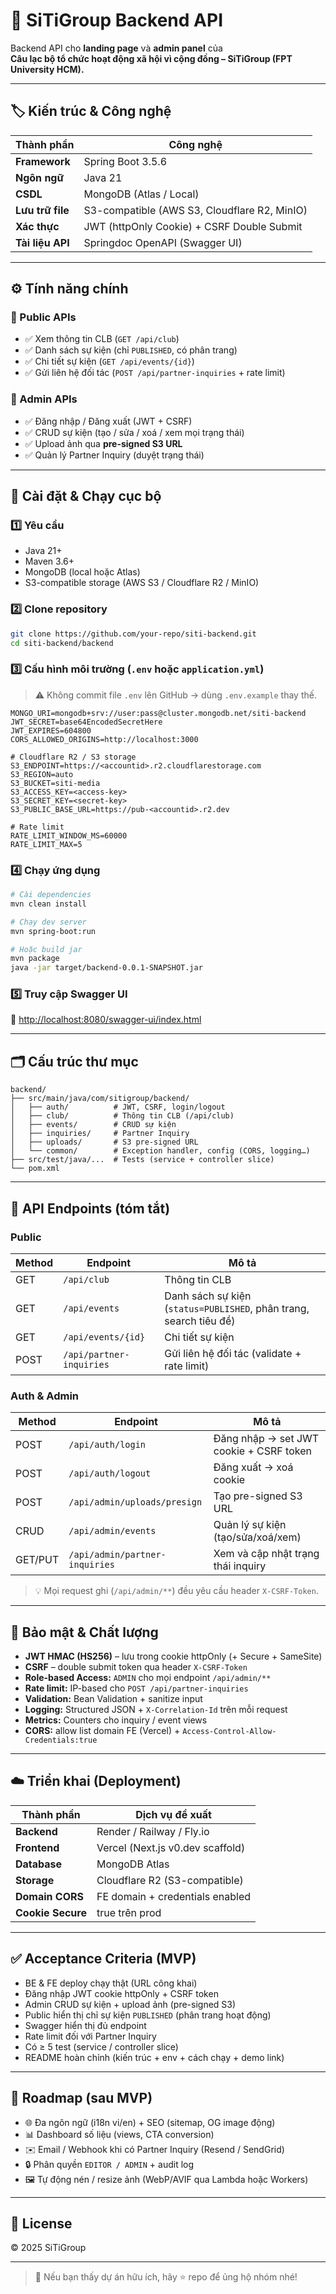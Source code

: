 # 🌱 SiTiGroup Backend API

Backend API cho **landing page** và **admin panel** của  
**Câu lạc bộ tổ chức hoạt động xã hội vì cộng đồng – SiTiGroup (FPT University HCM).**

---

## 🏷️ Kiến trúc & Công nghệ

| Thành phần       | Công nghệ                                    |
| ---------------- | -------------------------------------------- |
| **Framework**    | Spring Boot 3.5.6                            |
| **Ngôn ngữ**     | Java 21                                      |
| **CSDL**         | MongoDB (Atlas / Local)                      |
| **Lưu trữ file** | S3-compatible (AWS S3, Cloudflare R2, MinIO) |
| **Xác thực**     | JWT (httpOnly Cookie) + CSRF Double Submit   |
| **Tài liệu API** | Springdoc OpenAPI (Swagger UI)               |

---

## ⚙️ Tính năng chính

### 👥 Public APIs
- ✅ Xem thông tin CLB (`GET /api/club`)
- ✅ Danh sách sự kiện (chỉ `PUBLISHED`, có phân trang)
- ✅ Chi tiết sự kiện (`GET /api/events/{id}`)
- ✅ Gửi liên hệ đối tác (`POST /api/partner-inquiries` + rate limit)

### 🔐 Admin APIs
- ✅ Đăng nhập / Đăng xuất (JWT + CSRF)
- ✅ CRUD sự kiện (tạo / sửa / xoá / xem mọi trạng thái)
- ✅ Upload ảnh qua **pre-signed S3 URL**
- ✅ Quản lý Partner Inquiry (duyệt trạng thái)

---

## 🚀 Cài đặt & Chạy cục bộ

### 1️⃣ Yêu cầu
- Java 21+
- Maven 3.6+
- MongoDB (local hoặc Atlas)
- S3-compatible storage (AWS S3 / Cloudflare R2 / MinIO)

### 2️⃣ Clone repository
```bash
git clone https://github.com/your-repo/siti-backend.git
cd siti-backend/backend
```

### 3️⃣ Cấu hình môi trường (`.env` hoặc `application.yml`)
> ⚠️ Không commit file `.env` lên GitHub → dùng `.env.example` thay thế.

```env
MONGO_URI=mongodb+srv://user:pass@cluster.mongodb.net/siti-backend
JWT_SECRET=base64EncodedSecretHere
JWT_EXPIRES=604800
CORS_ALLOWED_ORIGINS=http://localhost:3000

# Cloudflare R2 / S3 storage
S3_ENDPOINT=https://<accountid>.r2.cloudflarestorage.com
S3_REGION=auto
S3_BUCKET=siti-media
S3_ACCESS_KEY=<access-key>
S3_SECRET_KEY=<secret-key>
S3_PUBLIC_BASE_URL=https://pub-<accountid>.r2.dev

# Rate limit
RATE_LIMIT_WINDOW_MS=60000
RATE_LIMIT_MAX=5
```

### 4️⃣ Chạy ứng dụng
```bash
# Cài dependencies
mvn clean install

# Chạy dev server
mvn spring-boot:run

# Hoặc build jar
mvn package
java -jar target/backend-0.0.1-SNAPSHOT.jar
```

### 5️⃣ Truy cập Swagger UI
🔗 [http://localhost:8080/swagger-ui/index.html](http://localhost:8080/swagger-ui/index.html)

---

## 🗂️ Cấu trúc thư mục

```
backend/
├── src/main/java/com/sitigroup/backend/
│   ├── auth/          # JWT, CSRF, login/logout
│   ├── club/          # Thông tin CLB (/api/club)
│   ├── events/        # CRUD sự kiện
│   ├── inquiries/     # Partner Inquiry
│   ├── uploads/       # S3 pre-signed URL
│   └── common/        # Exception handler, config (CORS, logging…)
├── src/test/java/...  # Tests (service + controller slice)
└── pom.xml
```

---

## 🧩 API Endpoints (tóm tắt)

### Public
| Method | Endpoint                 | Mô tả                                                              |
| ------ | ------------------------ | ------------------------------------------------------------------ |
| GET    | `/api/club`              | Thông tin CLB                                                      |
| GET    | `/api/events`            | Danh sách sự kiện (`status=PUBLISHED`, phân trang, search tiêu đề) |
| GET    | `/api/events/{id}`       | Chi tiết sự kiện                                                   |
| POST   | `/api/partner-inquiries` | Gửi liên hệ đối tác (validate + rate limit)                        |

### Auth & Admin
| Method  | Endpoint                       | Mô tả                                   |
| ------- | ------------------------------ | --------------------------------------- |
| POST    | `/api/auth/login`              | Đăng nhập → set JWT cookie + CSRF token |
| POST    | `/api/auth/logout`             | Đăng xuất → xoá cookie                  |
| POST    | `/api/admin/uploads/presign`   | Tạo pre-signed S3 URL                   |
| CRUD    | `/api/admin/events`            | Quản lý sự kiện (tạo/sửa/xoá/xem)       |
| GET/PUT | `/api/admin/partner-inquiries` | Xem và cập nhật trạng thái inquiry      |

> 💡 Mọi request ghi (`/api/admin/**`) đều yêu cầu header `X-CSRF-Token`.

---

## 🧠 Bảo mật & Chất lượng

- **JWT HMAC (HS256)** – lưu trong cookie httpOnly (+ Secure + SameSite)  
- **CSRF** – double submit token qua header `X-CSRF-Token`  
- **Role-based Access:** `ADMIN` cho mọi endpoint `/api/admin/**`  
- **Rate limit:** IP-based cho `POST /api/partner-inquiries`  
- **Validation:** Bean Validation + sanitize input  
- **Logging:** Structured JSON + `X-Correlation-Id` trên mỗi request  
- **Metrics:** Counters cho inquiry / event views  
- **CORS:** allow list domain FE (Vercel) + `Access-Control-Allow-Credentials:true`

---

## ☁️ Triển khai (Deployment)

| Thành phần        | Dịch vụ đề xuất                  |
| ----------------- | -------------------------------- |
| **Backend**       | Render / Railway / Fly.io        |
| **Frontend**      | Vercel (Next.js v0.dev scaffold) |
| **Database**      | MongoDB Atlas                    |
| **Storage**       | Cloudflare R2 (S3-compatible)    |
| **Domain CORS**   | FE domain + credentials enabled  |
| **Cookie Secure** | true trên prod                   |

---

## ✅ Acceptance Criteria (MVP)

- BE & FE deploy chạy thật (URL công khai)  
- Đăng nhập JWT cookie httpOnly + CSRF token  
- Admin CRUD sự kiện + upload ảnh (pre-signed S3)  
- Public hiển thị chỉ sự kiện `PUBLISHED` (phân trang hoạt động)  
- Swagger hiển thị đủ endpoint  
- Rate limit đối với Partner Inquiry  
- Có ≥ 5 test (service / controller slice)  
- README hoàn chỉnh (kiến trúc + env + cách chạy + demo link)

---

## 🟙️ Roadmap (sau MVP)

- 🌐 Đa ngôn ngữ (i18n vi/en) + SEO (sitemap, OG image động)  
- 📊 Dashboard số liệu (views, CTA conversion)  
- ✉️ Email / Webhook khi có Partner Inquiry (Resend / SendGrid)  
- 🔒 Phân quyền `EDITOR / ADMIN` + audit log  
- 🖼️ Tự động nén / resize ảnh (WebP/AVIF qua Lambda hoặc Workers)

---

## 📄 License

© 2025 SiTiGroup

---

> 💬 Nếu bạn thấy dự án hữu ích, hãy ⭐ repo để ủng hộ nhóm nhé!